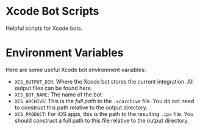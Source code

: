 # Xcode Bot Scripts

Helpful scripts for Xcode bots.

# Environment Variables

Here are some useful Xcode bot environment variables:

- `XCS_OUTPUT_DIR`: Where the Xcode bot stores the current integration. All output files can be found here.
- `XCS_BOT_NAME`: The name of the bot.
- `XCS_ARCHIVE`: This is the *full path* to the `.xcarchive` file. You do not need to construct this path relative to the output directory.
- `XCS_PRODUCT`: For iOS apps, this is the path to the resulting `.ipa` file. You should construct a full path to this file relative to the output directory.
